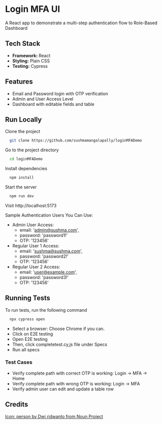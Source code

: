# Login MFA UI

A React app to demonstrate a multi-step authentication flow to Role-Based Dashboard

## Tech Stack

- **Framework:** React
- **Styling:** Plain CSS
- **Testing:** Cypress

## Features

- Email and Password login with OTP verification
- Admin and User Access Level 
- Dashboard with editable fields and table


## Run Locally

Clone the project

```bash
  git clone https://github.com/sushmamangalapally/loginMFADemo
```

Go to the project directory

```bash
  cd loginMFADemo
```

Install dependencies

```bash
  npm install
```

Start the server

```bash
  npm run dev
```


Visit http://localhost:5173

Sample Authentication Users You Can Use:
- Admin User Access:
    - email: 'admin@sushma.com',
    - password: 'password1!'
    - OTP: '123456'
- Regular User 1 Access:
    - email: 'sushma@sushma.com',
    - password: 'password2!'
    - OTP: '123456'
- Regular User 2 Access:
    - email: 'user@example.com',
    - password: 'password3!'
    - OTP: '123456'


## Running Tests

To run tests, run the following command

```bash
  npx cypress open
```

- Select a browser: Choose Chrome if you can.
- Click on E2E testing
- Open  E2E testing
- Then, click completetest.cy,js file under Specs
- Run all specs


### Test Cases
- Verify complete path with correct OTP is working: Login -> MFA -> Home
- Verify complete path with wrong OTP is working: Login -> MFA
- Verify admin user can edit and update a table row
## Credits

[Icon: person by Dwi ridwanto from Noun Project](https://thenounproject.com/browse/icons/term/person/)